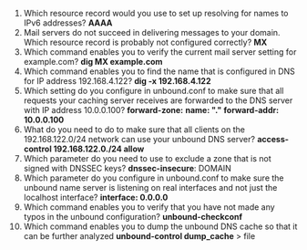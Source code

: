 
1. Which resource record would you use to set up resolving for names to IPv6
	addresses?
	**AAAA**
2. Mail servers do not succeed in delivering messages to your domain. Which
	resource record is probably not configured correctly?
	**MX**
3. Which command enables you to verify the current mail server setting for
	example.com?
	**dig MX example.com**
4. Which command enables you to find the name that is configured in DNS for
	IP address 192.168.4.122?
	**dig -x 192.168.4.122**
5. Which setting do you configure in unbound.conf to make sure that all requests
	your caching server receives are forwarded to the DNS server with IP address
	10.0.0.100?
	**forward-zone:**
		**name: "."**
		**forward-addr: 10.0.0.100**
6. What do you need to do to make sure that all clients on the 192.168.122.0/24
	network can use your unbound DNS server?
	**access-control 192.168.122.0./24 allow**
7. Which parameter do you need to use to exclude a zone that is not signed with
	DNSSEC keys?
	**dnssec-insecure**: DOMAIN
8. Which parameter do you configure in unbound.conf to make sure the
	unbound name server is listening on real interfaces and not just the localhost
	interface?
	**interface: 0.0.0.0**
9. Which command enables you to verify that you have not made any typos in
	the unbound configuration?
	**unbound-checkconf**
10. Which command enables you to dump the unbound DNS cache so that it can
	be further analyzed
	**unbound-control dump_cache** > file
